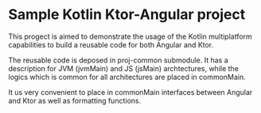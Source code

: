 # Sample Kotlin Ktor-Angular project

This progect is aimed to demonstrate the usage of the Kotlin multiplatform capabilities to build a
reusable code for both Angular and Ktor.

The reusable code is deposed in proj-common submodule. It has a description for JVM (jvmMain) and
JS (jsMain) archtectures, while the logics which is common for all architectures are placed in commonMain.

It us very convenient to place in commonMain interfaces between Angular and Ktor as well as formatting functions.
